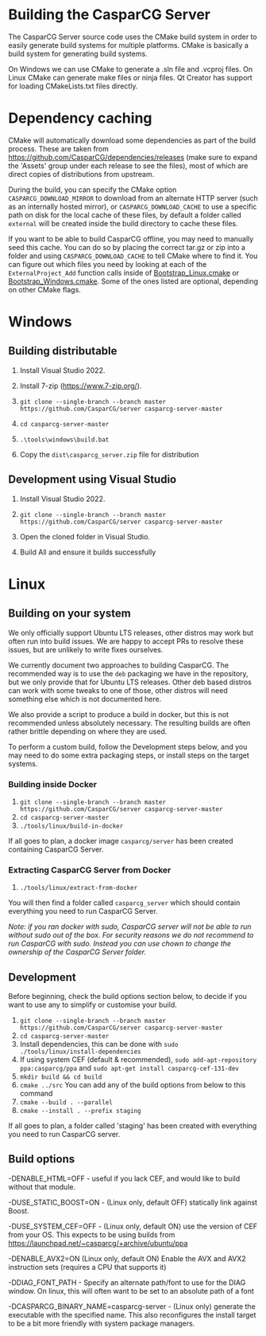 # Building the CasparCG Server

The CasparCG Server source code uses the CMake build system in order to easily
generate build systems for multiple platforms. CMake is basically a build
system for generating build systems.

On Windows we can use CMake to generate a .sln file and .vcproj files. On
Linux CMake can generate make files or ninja files. Qt Creator has support for
loading CMakeLists.txt files directly.

# Dependency caching

CMake will automatically download some dependencies as part of the build process.
These are taken from https://github.com/CasparCG/dependencies/releases (make sure to expand the 'Assets' group under each release to see the files), most of which are direct copies of distributions from upstream.

During the build, you can specify the CMake option `CASPARCG_DOWNLOAD_MIRROR` to download from an alternate HTTP server (such as an internally hosted mirror), or `CASPARCG_DOWNLOAD_CACHE` to use a specific path on disk for the local cache of these files, by default a folder called `external` will be created inside the build directory to cache these files.

If you want to be able to build CasparCG offline, you may need to manually seed this cache. You can do so by placing the correct tar.gz or zip into a folder and using `CASPARCG_DOWNLOAD_CACHE` to tell CMake where to find it.
You can figure out which files you need by looking at each of the `ExternalProject_Add` function calls inside of [Bootstrap_Linux.cmake](./src/CMakeModules/Bootstrap_Linux.cmake) or [Bootstrap_Windows.cmake](./src/CMakeModules/Bootstrap_Windows.cmake). Some of the ones listed are optional, depending on other CMake flags.

# Windows

## Building distributable

1. Install Visual Studio 2022.

2. Install 7-zip (https://www.7-zip.org/).

3. `git clone --single-branch --branch master https://github.com/CasparCG/server casparcg-server-master`

4. `cd casparcg-server-master`

5. `.\tools\windows\build.bat`

6. Copy the `dist\casparcg_server.zip` file for distribution

## Development using Visual Studio

1. Install Visual Studio 2022.

2. `git clone --single-branch --branch master https://github.com/CasparCG/server casparcg-server-master`

3. Open the cloned folder in Visual Studio.

4. Build All and ensure it builds successfully

# Linux

## Building on your system

We only officially support Ubuntu LTS releases, other distros may work but often run into build issues. We are happy to accept PRs to resolve these issues, but are unlikely to write fixes ourselves.

We currently document two approaches to building CasparCG. The recommended way is to use the `deb` packaging we have in the repository, but we only provide that for Ubuntu LTS releases.
Other deb based distros can work with some tweaks to one of those, other distros will need something else which is not documented here.

We also provide a script to produce a build in docker, but this is not recommended unless absolutely necessary. The resulting builds are often rather brittle depending on where they are used.

To perform a custom build, follow the Development steps below, and you may need to do some extra packaging steps, or install steps on the target systems.

### Building inside Docker

1. `git clone --single-branch --branch master https://github.com/CasparCG/server casparcg-server-master`
2. `cd casparcg-server-master`
3. `./tools/linux/build-in-docker`

If all goes to plan, a docker image `casparcg/server` has been created containing CasparCG Server.

### Extracting CasparCG Server from Docker

1. `./tools/linux/extract-from-docker`

You will then find a folder called `casparcg_server` which should contain everything you need to run CasparCG Server.

_Note: if you ran docker with sudo, CasparCG server will not be able to run without sudo out of the box. For security reasons we do not recommend to run CasparCG with sudo. Instead you can use chown to change the ownership of the CasparCG Server folder._

## Development

Before beginning, check the build options section below, to decide if you want to use any to simplify or customise your build.

1. `git clone --single-branch --branch master https://github.com/CasparCG/server casparcg-server-master`
2. `cd casparcg-server-master`
3. Install dependencies, this can be done with `sudo ./tools/linux/install-dependencies`
4. If using system CEF (default & recommended), `sudo add-apt-repository ppa:casparcg/ppa` and `sudo apt-get install casparcg-cef-131-dev`
5. `mkdir build && cd build`
6. `cmake ../src` You can add any of the build options from below to this command
7. `cmake --build . --parallel`
8. `cmake --install . --prefix staging`

If all goes to plan, a folder called 'staging' has been created with everything you need to run CasparCG server.

## Build options

-DENABLE_HTML=OFF - useful if you lack CEF, and would like to build without that module.

-DUSE_STATIC_BOOST=ON - (Linux only, default OFF) statically link against Boost.

-DUSE_SYSTEM_CEF=OFF - (Linux only, default ON) use the version of CEF from your OS. This expects to be using builds from https://launchpad.net/~casparcg/+archive/ubuntu/ppa

-DENABLE_AVX2=ON (Linux only, default ON) Enable the AVX and AVX2 instruction sets (requires a CPU that supports it)

-DDIAG_FONT_PATH - Specify an alternate path/font to use for the DIAG window. On linux, this will often want to be set to an absolute path of a font

-DCASPARCG_BINARY_NAME=casparcg-server - (Linux only) generate the executable with the specified name. This also reconfigures the install target to be a bit more friendly with system package managers.
